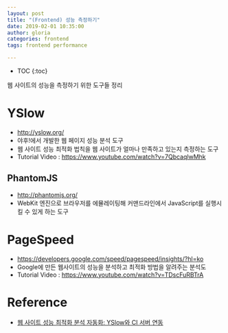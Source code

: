 ```yaml
---
layout: post
title: "(Frontend) 성능 측정하기"
date: 2019-02-01 10:35:00
author: gloria
categories: frontend
tags: frontend performance

---
```


* TOC
{:toc}

웹 사이트의 성능을 측정하기 위한 도구들 정리

# YSlow

- http://yslow.org/
- 야후!에서 개발한 웹 페이지 성능 분석 도구
- 웹 사이트 성능 최적화 법칙을 웹 사이트가 얼마나 만족하고 있는지 측정하는 도구
- Tutorial Video : https://www.youtube.com/watch?v=7QbcaqlwMhk

## PhantomJS

- http://phantomjs.org/
- WebKit 엔진으로 브라우저를 에뮬레이팅해 커맨드라인에서 JavaScript를 실행시킬 수 있게 하는 도구

# PageSpeed

- https://developers.google.com/speed/pagespeed/insights/?hl=ko
- Google에 만든 웹사이트의 성능을 분석하고 최적화 방법을 알려주는 분석도
- Tutorial Video : https://www.youtube.com/watch?v=TDscFuRBTrA

# Reference

- [웹 사이트 성능 최적화 분석 자동화: YSlow와 CI 서버 연동](https://d2.naver.com/helloworld/303083)
